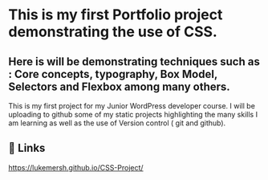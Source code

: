 # This is my first Portfolio project demonstrating the use of CSS.
## Here is will be demonstrating techniques such as : Core concepts, typography, Box Model, Selectors and Flexbox among many others.
This is my first project for my Junior WordPress developer course. I will be uploading to github some of my static projects highlighting the many skills I am learning as well as the use of Version control ( git and github).

## 🔗 Links

https://lukemersh.github.io/CSS-Project/
